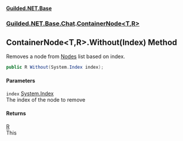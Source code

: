 #### [Guilded.NET.Base](Guilded_NET_Base.md 'Guilded.NET.Base')
### [Guilded.NET.Base.Chat](Guilded_NET_Base.md#Guilded_NET_Base_Chat 'Guilded.NET.Base.Chat').[ContainerNode&lt;T,R&gt;](ContainerNode_T_R_.md 'Guilded.NET.Base.Chat.ContainerNode&lt;T,R&gt;')
## ContainerNode&lt;T,R&gt;.Without(Index) Method
Removes a node from [Nodes](ContainerNode_T_R__Nodes.md 'Guilded.NET.Base.Chat.ContainerNode&lt;T,R&gt;.Nodes') list based on index.  
```csharp
public R Without(System.Index index);
```
#### Parameters
<a name='Guilded_NET_Base_Chat_ContainerNode_T_R__Without(System_Index)_index'></a>
`index` [System.Index](https://docs.microsoft.com/en-us/dotnet/api/System.Index 'System.Index')  
The index of the node to remove
  
#### Returns
[R](ContainerNode_T_R_.md#Guilded_NET_Base_Chat_ContainerNode_T_R__R 'Guilded.NET.Base.Chat.ContainerNode&lt;T,R&gt;.R')  
This
